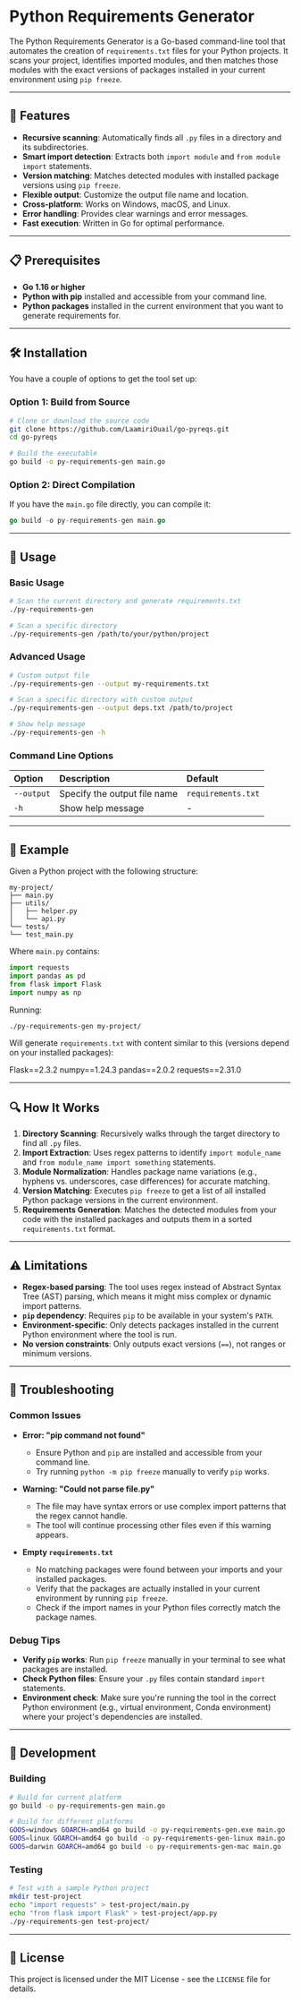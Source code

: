 # Python Requirements Generator

The Python Requirements Generator is a Go-based command-line tool that automates the creation of `requirements.txt` files for your Python projects. It scans your project, identifies imported modules, and then matches those modules with the exact versions of packages installed in your current environment using `pip freeze`.

---
## 🚀 Features

* **Recursive scanning**: Automatically finds all `.py` files in a directory and its subdirectories.
* **Smart import detection**: Extracts both `import module` and `from module import` statements.
* **Version matching**: Matches detected modules with installed package versions using `pip freeze`.
* **Flexible output**: Customize the output file name and location.
* **Cross-platform**: Works on Windows, macOS, and Linux.
* **Error handling**: Provides clear warnings and error messages.
* **Fast execution**: Written in Go for optimal performance.

---
## 📋 Prerequisites

* **Go 1.16 or higher**
* **Python with pip** installed and accessible from your command line.
* **Python packages** installed in the current environment that you want to generate requirements for.

---
## 🛠️ Installation

You have a couple of options to get the tool set up:

### Option 1: Build from Source

```bash
# Clone or download the source code
git clone https://github.com/LaamiriOuail/go-pyreqs.git
cd go-pyreqs

# Build the executable
go build -o py-requirements-gen main.go
```

### Option 2: Direct Compilation

If you have the `main.go` file directly, you can compile it:

```go
go build -o py-requirements-gen main.go
```

---
## 📖 Usage

### Basic Usage

```bash
# Scan the current directory and generate requirements.txt
./py-requirements-gen

# Scan a specific directory
./py-requirements-gen /path/to/your/python/project
```

### Advanced Usage

```bash
# Custom output file
./py-requirements-gen --output my-requirements.txt

# Scan a specific directory with custom output
./py-requirements-gen --output deps.txt /path/to/project

# Show help message
./py-requirements-gen -h
```

### Command Line Options

| Option      | Description                    | Default            |
| :---------- | :----------------------------- | :----------------- |
| `--output`  | Specify the output file name   | `requirements.txt` |
| `-h`        | Show help message              | -                  |

---
## 📁 Example

Given a Python project with the following structure:

```plaintext
my-project/
├── main.py
├── utils/
│   ├── helper.py
│   └── api.py
└── tests/
└── test_main.py
```

Where `main.py` contains:

```python
import requests
import pandas as pd
from flask import Flask
import numpy as np
```

Running:

```bash
./py-requirements-gen my-project/
```

Will generate `requirements.txt` with content similar to this (versions depend on your installed packages):

Flask==2.3.2
numpy==1.24.3
pandas==2.0.2
requests==2.31.0


---
## 🔍 How It Works

1.  **Directory Scanning**: Recursively walks through the target directory to find all `.py` files.
2.  **Import Extraction**: Uses regex patterns to identify `import module_name` and `from module_name import something` statements.
3.  **Module Normalization**: Handles package name variations (e.g., hyphens vs. underscores, case differences) for accurate matching.
4.  **Version Matching**: Executes `pip freeze` to get a list of all installed Python package versions in the current environment.
5.  **Requirements Generation**: Matches the detected modules from your code with the installed packages and outputs them in a sorted `requirements.txt` format.

---
## ⚠️ Limitations

* **Regex-based parsing**: The tool uses regex instead of Abstract Syntax Tree (AST) parsing, which means it might miss complex or dynamic import patterns.
* **`pip` dependency**: Requires `pip` to be available in your system's `PATH`.
* **Environment-specific**: Only detects packages installed in the current Python environment where the tool is run.
* **No version constraints**: Only outputs exact versions (`==`), not ranges or minimum versions.

---
## 🐛 Troubleshooting

### Common Issues

* **Error: "pip command not found"**
    * Ensure Python and `pip` are installed and accessible from your command line.
    * Try running `python -m pip freeze` manually to verify `pip` works.

* **Warning: "Could not parse file.py"**
    * The file may have syntax errors or use complex import patterns that the regex cannot handle.
    * The tool will continue processing other files even if this warning appears.

* **Empty `requirements.txt`**
    * No matching packages were found between your imports and your installed packages.
    * Verify that the packages are actually installed in your current environment by running `pip freeze`.
    * Check if the import names in your Python files correctly match the package names.

### Debug Tips

* **Verify `pip` works**: Run `pip freeze` manually in your terminal to see what packages are installed.
* **Check Python files**: Ensure your `.py` files contain standard `import` statements.
* **Environment check**: Make sure you're running the tool in the correct Python environment (e.g., virtual environment, Conda environment) where your project's dependencies are installed.

---
## 🔧 Development

### Building

```bash
# Build for current platform
go build -o py-requirements-gen main.go

# Build for different platforms
GOOS=windows GOARCH=amd64 go build -o py-requirements-gen.exe main.go
GOOS=linux GOARCH=amd64 go build -o py-requirements-gen-linux main.go
GOOS=darwin GOARCH=amd64 go build -o py-requirements-gen-mac main.go
```

### Testing

```bash
# Test with a sample Python project
mkdir test-project
echo "import requests" > test-project/main.py
echo "from flask import Flask" > test-project/app.py
./py-requirements-gen test-project/
```

---
## 📝 License

This project is licensed under the MIT License - see the `LICENSE` file for details.